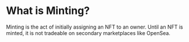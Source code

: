 # What is Minting?

Minting is the act of initially assigning an NFT to an owner. Until an NFT is minted, it is not tradeable on secondary marketplaces like OpenSea.

